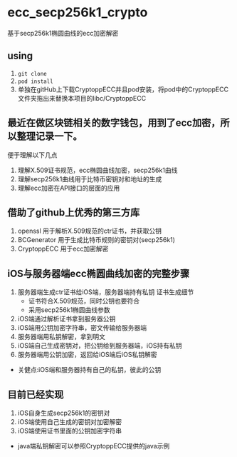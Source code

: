 # ecc_secp256k1_crypto

基于secp256k1椭圆曲线的ecc加密解密

## using
1. `git clone`
2. `pod install`
2. 单独在gitHub上下载CryptoppECC并且pod安装，将pod中的CryptoppECC文件夹拖出来替换本项目的libc/CryptoppECC

## 最近在做区块链相关的数字钱包，用到了ecc加密，所以整理记录一下。
便于理解以下几点
1. 理解X.509证书规范，ecc椭圆曲线加密，secp256k1曲线
2. 理解secp256k1曲线用于比特币密钥对和地址的生成
3. 理解ecc加密在API接口的层面的应用

## 借助了github上优秀的第三方库
1. openssl 用于解析X.509规范的ctr证书，并获取公钥
2. BCGenerator 用于生成比特币规则的密钥对(secp256k1)
3. CryptoppECC 用于ecc加密解密

## iOS与服务器端ecc椭圆曲线加密的完整步骤
1. 服务器端生成ctr证书给iOS端，服务器端持有私钥
   证书生成细节
   - 证书符合X.509规范，同时公钥也要符合
   - 采用secp256k1椭圆曲线参数
2. iOS端通过解析证书拿到服务器公钥
3. iOS端用公钥加密字符串，密文传输给服务器端
4. 服务器端用私钥解密，拿到明文
5. iOS端自己生成密钥对，把公钥给到服务器端，iOS持有私钥
6. 服务器端用公钥加密，返回给iOS端后iOS私钥解密

* 关健点:iOS端和服务器持有自己的私钥，彼此的公钥

## 目前已经实现
1. iOS自身生成secp256k1的密钥对
2. iOS端使用自己生成的密钥对加密解密
3. iOS端使用证书里面的公钥加密字符串
* java端私钥解密可以参照CryptoppECC提供的java示例
